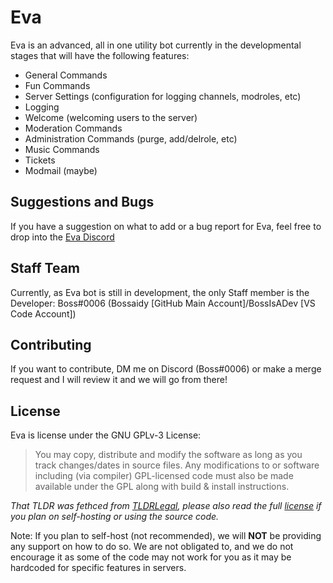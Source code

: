 # Eva
Eva is an advanced, all in one utility bot currently in the developmental stages that will have the following features: 

- General Commands 
- Fun Commands 
- Server Settings (configuration for logging channels, modroles, etc)
- Logging 
- Welcome (welcoming users to the server) 
- Moderation Commands
- Administration Commands (purge, add/delrole, etc)
- Music Commands 
- Tickets 
- Modmail (maybe)

## Suggestions and Bugs 
If you have a suggestion on what to add or a bug report for Eva, feel free to drop into the [Eva Discord](https://discord.gg/XZh4JEy)

## Staff Team 
Currently, as Eva bot is still in development, the only Staff member is the Developer: Boss#0006 (Bossaidy [GitHub Main Account]/BossIsADev [VS Code Account])

## Contributing 
If you want to contribute, DM me on Discord (Boss#0006) or make a merge request and I will review it and we will go from there! 

## License 
Eva is license under the GNU GPLv-3 License: 
> You may copy, distribute and modify the software as long as you track changes/dates in source files. Any modifications to or software including (via compiler) GPL-licensed code must also be made available under the GPL along with build & install instructions.

*That TLDR was fethced from [TLDRLegal](https://tldrlegal.com/license/gnu-general-public-license-v3-(gpl-3)), please also read the full [license](https://github.com/Bossaidy/eva/blob/master/LICENSE) if you plan on self-hosting or using the source code.* 

Note: If you plan to self-host (not recommended), we will **NOT** be providing any support on how to do so. We are not obligated to, and we do not encourage it as some of the code may not work for you as it may be hardcoded for specific features in servers. 
